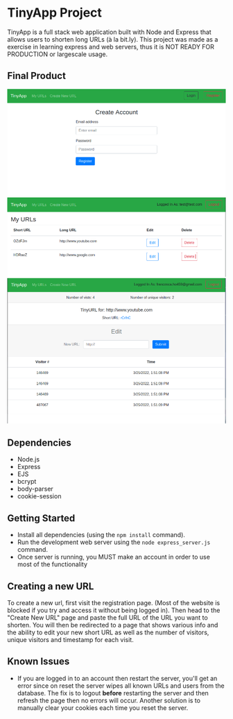 # TinyApp Project

TinyApp is a full stack web application built with Node and Express that allows users to shorten long URLs (à la bit.ly). This project was made as a exercise in learning express and web servers, thus it is NOT READY FOR PRODUCTION or largescale usage.

## Final Product

!["Screenshot of register page"](https://github.com/otrachea/tinyapp/blob/master/docs/register-page.png)
!["Sceenshot of page that shows all of the user's URLs"](https://github.com/otrachea/tinyapp/blob/master/docs/my-urls-page.png)
!["screenshot of page that shows each URL"](https://github.com/otrachea/tinyapp/blob/master/docs/urls-show-page.png)

## Dependencies
- Node.js
- Express
- EJS
- bcrypt
- body-parser
- cookie-session


## Getting Started

- Install all dependencies (using the `npm install` command).
- Run the development web server using the `node express_server.js` command.
- Once server is running, you MUST make an account in order to use most of the functionality

## Creating a new URL
To create a new url, first visit the registration page. (Most of the website is blocked if you try and access it without being logged in). Then head to the "Create New URL" page and paste the full URL of the URL you want to shorten. You will then be redirected to a page that shows various info and the ability to edit your new short URL as well as the number of visitors, unique visitors and timestamp for each visit. 

## Known Issues
- If you are logged in to an account then restart the server, you'll get an error since on reset the server wipes all known URLs and users from the database. The fix is to logout **before** restarting the server and then refresh the page then no errors will occur. Another solution is to manually clear your cookies each time you reset the server.
